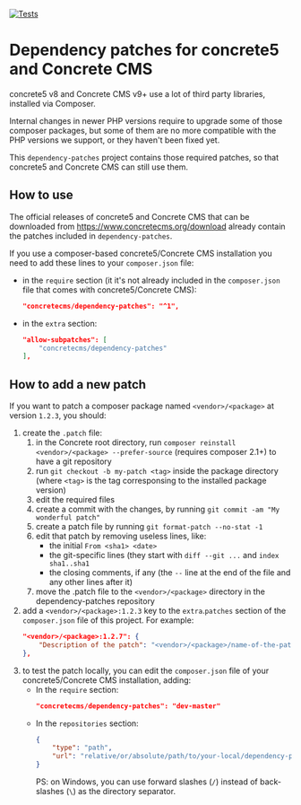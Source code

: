 [![Tests](https://github.com/mlocati/concretecms-dependency-patches/actions/workflows/tests.yml/badge.svg)](https://github.com/mlocati/concretecms-dependency-patches/actions/workflows/tests.yml)
# Dependency patches for concrete5 and Concrete CMS

concrete5 v8 and Concrete CMS v9+ use a lot of third party libraries, installed via Composer.

Internal changes in newer PHP versions require to upgrade some of those composer packages, but some of them are no more compatible with the PHP versions we support, or they haven't been fixed yet.

This `dependency-patches` project contains those required patches, so that concrete5 and Concrete CMS can still use them.


## How to use

The official releases of concrete5 and Concrete CMS that can be downloaded from https://www.concretecms.org/download already contain the patches included in `dependency-patches`.

If you use a composer-based concrete5/Concrete CMS installation you need to add these lines to your `composer.json` file:

- in the `require` section (it it's not already included in the `composer.json` file that comes with concrete5/Concrete CMS):
  ```json
  "concretecms/dependency-patches": "^1",
  ```
- in the `extra` section:
  ```json
  "allow-subpatches": [
      "concretecms/dependency-patches"
  ],
  ```


## How to add a new patch

If you want to patch a composer package named `<vendor>/<package>` at version `1.2.3`, you should:

1. create the `.patch` file:
    1. in the Concrete root directory, run `composer reinstall <vendor>/<package> --prefer-source` (requires composer 2.1+) to have a git repository
    2. run `git checkout -b my-patch <tag>` inside the package directory (where `<tag>` is the tag corresponsing to the installed package version)
    3. edit the required files
    4. create a commit with the changes, by running `git commit -am "My wonderful patch"`
    5. create a patch file by running `git format-patch --no-stat -1`
    6. edit that patch by removing useless lines, like:
        - the initial `From <sha1> <date>`
        - the git-specific lines (they start with `diff --git ...` and `index sha1..sha1`
        - the closing comments, if any (the `--` line at the end of the file and any other lines after it)
    7. move the .patch file to the `<vendor>/<package>` directory in the dependency-patches repository
2. add a `<vendor>/<package>:1.2.3` key to the `extra`.`patches` section of the `composer.json` file of this project.
   For example:
   ```json
   "<vendor>/<package>:1.2.7": {
       "Description of the patch": "<vendor>/<package>/name-of-the-patch-file.patch"
   },
   ```
3. to test the patch locally, you can edit the `composer.json` file of your concrete5/Concrete CMS installation, adding:
   - In the `require` section:
     ```json
     "concretecms/dependency-patches": "dev-master"
     ```
   - In the `repositories` section:
     ```json
     {
         "type": "path",
         "url": "relative/or/absolute/path/to/your-local/dependency-patches"
     }
     ```
     PS: on Windows, you can use forward slashes (`/`) instead of back-slashes (`\`) as the directory separator.
